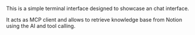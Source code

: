 This is a simple terminal interface designed to showcase an chat interface.

It acts as MCP client and allows to retrieve knowledge base from Notion
using the AI and tool calling.
